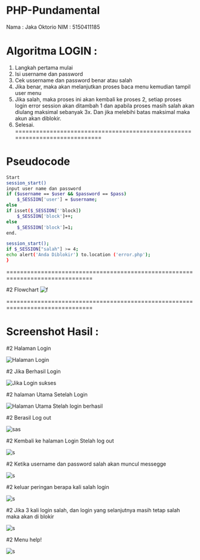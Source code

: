 # PHP-Pundamental

Nama : Jaka Oktorio
NIM  : 5150411185

# Algoritma LOGIN :

1. Langkah pertama mulai
2. Isi username dan password
3. Cek ussername dan password benar atau salah
4. Jika benar, maka akan melanjutkan proses baca menu kemudian tampil user menu
5. Jika salah, maka proses ini akan kembali ke proses 2, setiap proses login error session akan ditambah 1
dan apabila proses masih salah akan diulang maksimal sebanyak 3x.
Dan jika melebihi batas maksimal maka akun akan diblokir.
6. Selesai.
============================================================================

# Pseudocode
```sh
Start
session_start()
input user name dan password
if ($username == $user && $password == $pass)
	$_SESSION['user'] = $username;
else
if isset($_SESSION[''block])
	$_SESSION['block']++;
else
	$_SESSION['block']=1;
end.

session_start();
if $_SESSION["salah"] >= 4;
echo alert('Anda Diblokir') to.location ('error.php');
}
```
===============================================================================

#2 Flowchart
![f](https://github.com/JakaOktorio/PHP-Pundamental/blob/master/Login/flowchar.png)

===============================================================================

# Screenshot Hasil :

#2 Halaman Login

![Halaman Login](https://github.com/JakaOktorio/PHP-Pundamental/blob/master/Login/Screenshot%20hasil/Screenshot1%20halaman%20login.jpg)

#2 Jika Berhasil Login

![Jika Login sukses](https://github.com/JakaOktorio/PHP-Pundamental/blob/master/Login/Screenshot%20hasil/Screenshot_login%20berhasil.jpg)

#2 halaman Utama Setelah Login 

![Halaman Utama Stelah login berhasil](https://github.com/JakaOktorio/PHP-Pundamental/blob/master/Login/Screenshot%20hasil/Screenshot_halaman%20utama%20jika%20login%20berhasil.jpg)

#2 Berasil Log out

![sas](https://github.com/JakaOktorio/PHP-Pundamental/blob/master/Login/Screenshot%20hasil/Screenshot_berhasil%20log%20out.jpg)

#2 Kembali ke halaman Login Stelah log out

![s](https://github.com/JakaOktorio/PHP-Pundamental/blob/master/Login/Screenshot%20hasil/Screenshot_kembali%20kemenu%20login%20setelah%20selesai%20log%20out.jpg)

#2 Ketika username dan password salah akan muncul messegge

![s](https://github.com/JakaOktorio/PHP-Pundamental/blob/master/Login/Screenshot%20hasil/Screenshot_ketika%20username%20atau%20pasword%20salah.jpg)

#2 keluar peringan berapa kali salah login

![s](https://github.com/JakaOktorio/PHP-Pundamental/blob/master/Login/Screenshot%20hasil/Screenshot_keluar%20peringatan%20berapa%20kali%20salah%20login.jpg)

#2 Jika 3 kali login salah, dan login yang selanjutnya masih tetap salah maka akan di blokir  

![s](https://github.com/JakaOktorio/PHP-Pundamental/blob/master/Login/Screenshot%20hasil/Screenshot_jika%20salah%203%20kalih%20login%20keempat%20salah%20maka%20di%20blokir.jpg)

#2 Menu help!

![s](https://github.com/JakaOktorio/PHP-Pundamental/blob/master/Login/Screenshot%20hasil/Screenshot_menu%20help.jpg)
